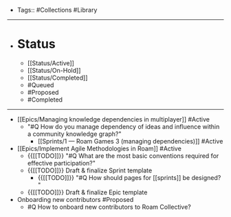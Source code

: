 - Tags:: #Collections #Library
- ---
- # Status
    - [[Status/Active]]
    - [[Status/On-Hold]]
    - [[Status/Completed]]
    - #Queued
    - #Proposed
    - #Completed
- ---
- [[Epics/Managing knowledge dependencies in multiplayer]] #Active
    - "#Q How do you manage dependency of ideas and influence within a community knowledge graph?"
        - [[Sprints/1 — Roam Games 3 (managing dependencies)]] #Active
- [[Epics/Implement Agile Methodologies in Roam]] #Active
    - {{[[TODO]]}} "#Q What are the most basic conventions required for effective participation?"
    - {{[[TODO]]}} Draft & finalize Sprint template
        - {{[[TODO]]}} "#Q How should pages for [[sprints]] be designed? "
    - {{[[TODO]]}} Draft & finalize Epic template
- Onboarding new contributors #Proposed
    - #Q How to onboard new contributors to Roam Collective?
